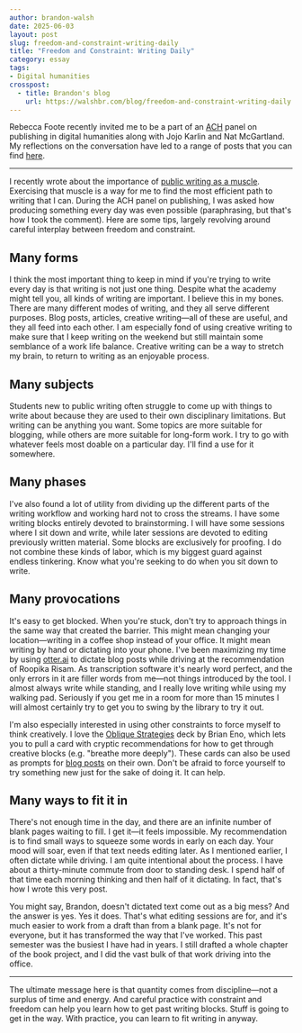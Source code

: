 ```yaml
---
author: brandon-walsh
date: 2025-06-03
layout: post
slug: freedom-and-constraint-writing-daily
title: "Freedom and Constraint: Writing Daily"
category: essay
tags:
- Digital humanities
crosspost:
  - title: Brandon's blog
    url: https://walshbr.com/blog/freedom-and-constraint-writing-daily
---
```

Rebecca Foote recently invited me to be a part of an [ACH](https://ach.org/) panel on publishing in digital humanities along with Jojo Karlin and Nat McGartland. My reflections on the conversation have led to a range of posts that you can find [here](https://walshbr.com/tag/ach-publishing/). 

---

I recently wrote about the importance of [public writing as a muscle](https://walshbr.com/blog/writing-as-muscle/). Exercising that muscle is a way for me to find the most efficient path to writing that I can. During the ACH panel on publishing, I was asked how producing something every day was even possible (paraphrasing, but that's how I took the comment). Here are some tips, largely revolving around careful interplay between freedom and constraint.

## Many forms

I think the most important thing to keep in mind if you're trying to write every day is that writing is not just one thing. Despite what the academy might tell you, all kinds of writing are important. I believe this in my bones. There are many different modes of writing, and they all serve different purposes. Blog posts, articles, creative writing—all of these are useful, and they all feed into each other. I am especially fond of using creative writing to make sure that I keep writing on the weekend but still maintain some semblance of a work life balance. Creative writing can be a way to stretch my brain, to return to writing as an enjoyable process. 

## Many subjects

Students new to public writing often struggle to come up with things to write about because they are used to their own disciplinary limitations. But writing can be anything you want. Some topics are more suitable for blogging, while others are more suitable for long-form work. I try to go with whatever feels most doable on a particular day. I'll find a use for it somewhere. 

## Many phases

I've also found a lot of utility from dividing up the different parts of the writing workflow and working hard not to cross the streams. I have some writing blocks entirely devoted to brainstorming. I will have some sessions where I sit down and write, while later sessions are devoted to editing previously written material. Some blocks are exclusively for proofing. I do not combine these kinds of labor, which is my biggest guard against endless tinkering. Know what you're seeking to do when you sit down to write. 

## Many provocations

It's easy to get blocked. When you're stuck, don't try to approach things in the same way that created the barrier. This might mean changing your location—writing in a coffee shop instead of your office. It might mean writing by hand or dictating into your phone. I've been maximizing my time by using [otter.ai](https://otter.ai/) to dictate blog posts while driving at the recommendation of Roopika Risam. As transcription software it's nearly word perfect, and the only errors in it are filler words from me—not things introduced by the tool. I almost always write while standing, and I really love writing while using my walking pad. Seriously if you get me in a room for more than 15 minutes I will almost certainly try to get you to swing by the library to try it out.

I'm also especially interested in using other constraints to force myself to think creatively. I love the [Oblique Strategies](https://stoney.sb.org/eno/oblique.html) deck by Brian Eno, which lets you to pull a card with cryptic recommendations for how to get through creative blocks (e.g. "breathe more deeply"). These cards can also be used as prompts for [blog posts](https://walshbr.com/blog/dream-math/) on their own. Don't be afraid to force yourself to try something new just for the sake of doing it. It can help.

## Many ways to fit it in

There's not enough time in the day, and there are an infinite number of blank pages waiting to fill. I get it—it feels impossible. My recommendation is to find small ways to squeeze some words in early on each day. Your mood will soar, even if that text needs editing later. As I mentioned earlier, I often dictate while driving. I am quite intentional about the process. I have about a thirty-minute commute from door to standing desk. I spend half of that time each morning thinking and then half of it dictating. In fact, that's how I wrote this very post. 

You might say, Brandon, doesn't dictated text come out as a big mess? And the answer is yes. Yes it does. That's what editing sessions are for, and it's much easier to work from a draft than from a blank page. It's not for everyone, but it has transformed the way that I've worked. This past semester was the busiest I have had in years. I still drafted a whole chapter of the book project, and I did the vast bulk of that work driving into the office.

---

The ultimate message here is that quantity comes from discipline—not a surplus of time and energy. And careful practice with constraint and freedom can help you learn how to get past writing blocks. Stuff is going to get in the way. With practice, you can learn to fit writing in anyway. 


